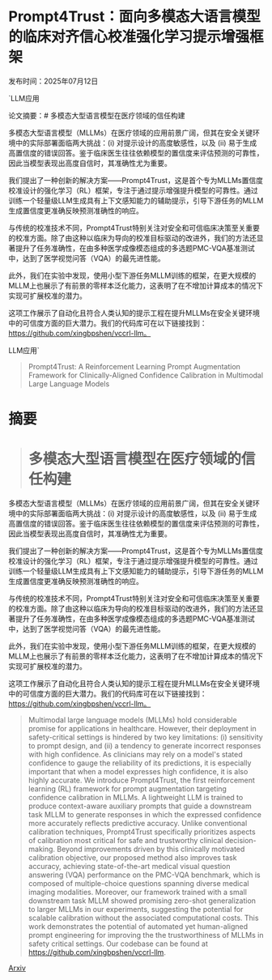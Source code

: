 # Prompt4Trust：面向多模态大语言模型的临床对齐信心校准强化学习提示增强框架

发布时间：2025年07月12日

`LLM应用

论文摘要：# 多模态大型语言模型在医疗领域的信任构建

多模态大型语言模型（MLLMs）在医疗领域的应用前景广阔，但其在安全关键环境中的实际部署面临两大挑战：(i) 对提示设计的高度敏感性，以及 (ii) 易于生成高置信度的错误回答。鉴于临床医生往往依赖模型的置信度来评估预测的可靠性，因此当模型表现出高度自信时，其准确性尤为重要。

我们提出了一种创新的解决方案——Prompt4Trust，这是首个专为MLLMs置信度校准设计的强化学习（RL）框架，专注于通过提示增强提升模型的可靠性。通过训练一个轻量级LLM生成具有上下文感知能力的辅助提示，引导下游任务的MLLM生成置信度更准确反映预测准确性的响应。

与传统的校准技术不同，Prompt4Trust特别关注对安全和可信临床决策至关重要的校准方面。除了由这种以临床为导向的校准目标驱动的改进外，我们的方法还显著提升了任务准确性，在由多种医学成像模态组成的多选题PMC-VQA基准测试中，达到了医学视觉问答（VQA）的最先进性能。

此外，我们在实验中发现，使用小型下游任务MLLM训练的框架，在更大规模的MLLM上也展示了有前景的零样本泛化能力，这表明了在不增加计算成本的情况下实现可扩展校准的潜力。

这项工作展示了自动化且符合人类认知的提示工程在提升MLLMs在安全关键环境中的可信度方面的巨大潜力。我们的代码库可在以下链接找到：https://github.com/xingbpshen/vccrl-llm。

LLM应用`

> Prompt4Trust: A Reinforcement Learning Prompt Augmentation Framework for Clinically-Aligned Confidence Calibration in Multimodal Large Language Models

# 摘要

> # 多模态大型语言模型在医疗领域的信任构建

多模态大型语言模型（MLLMs）在医疗领域的应用前景广阔，但其在安全关键环境中的实际部署面临两大挑战：(i) 对提示设计的高度敏感性，以及 (ii) 易于生成高置信度的错误回答。鉴于临床医生往往依赖模型的置信度来评估预测的可靠性，因此当模型表现出高度自信时，其准确性尤为重要。

我们提出了一种创新的解决方案——Prompt4Trust，这是首个专为MLLMs置信度校准设计的强化学习（RL）框架，专注于通过提示增强提升模型的可靠性。通过训练一个轻量级LLM生成具有上下文感知能力的辅助提示，引导下游任务的MLLM生成置信度更准确反映预测准确性的响应。

与传统的校准技术不同，Prompt4Trust特别关注对安全和可信临床决策至关重要的校准方面。除了由这种以临床为导向的校准目标驱动的改进外，我们的方法还显著提升了任务准确性，在由多种医学成像模态组成的多选题PMC-VQA基准测试中，达到了医学视觉问答（VQA）的最先进性能。

此外，我们在实验中发现，使用小型下游任务MLLM训练的框架，在更大规模的MLLM上也展示了有前景的零样本泛化能力，这表明了在不增加计算成本的情况下实现可扩展校准的潜力。

这项工作展示了自动化且符合人类认知的提示工程在提升MLLMs在安全关键环境中的可信度方面的巨大潜力。我们的代码库可在以下链接找到：https://github.com/xingbpshen/vccrl-llm。


> Multimodal large language models (MLLMs) hold considerable promise for applications in healthcare. However, their deployment in safety-critical settings is hindered by two key limitations: (i) sensitivity to prompt design, and (ii) a tendency to generate incorrect responses with high confidence. As clinicians may rely on a model's stated confidence to gauge the reliability of its predictions, it is especially important that when a model expresses high confidence, it is also highly accurate. We introduce Prompt4Trust, the first reinforcement learning (RL) framework for prompt augmentation targeting confidence calibration in MLLMs. A lightweight LLM is trained to produce context-aware auxiliary prompts that guide a downstream task MLLM to generate responses in which the expressed confidence more accurately reflects predictive accuracy. Unlike conventional calibration techniques, Prompt4Trust specifically prioritizes aspects of calibration most critical for safe and trustworthy clinical decision-making. Beyond improvements driven by this clinically motivated calibration objective, our proposed method also improves task accuracy, achieving state-of-the-art medical visual question answering (VQA) performance on the PMC-VQA benchmark, which is composed of multiple-choice questions spanning diverse medical imaging modalities. Moreover, our framework trained with a small downstream task MLLM showed promising zero-shot generalization to larger MLLMs in our experiments, suggesting the potential for scalable calibration without the associated computational costs. This work demonstrates the potential of automated yet human-aligned prompt engineering for improving the the trustworthiness of MLLMs in safety critical settings. Our codebase can be found at https://github.com/xingbpshen/vccrl-llm.

[Arxiv](https://arxiv.org/abs/2507.09279)